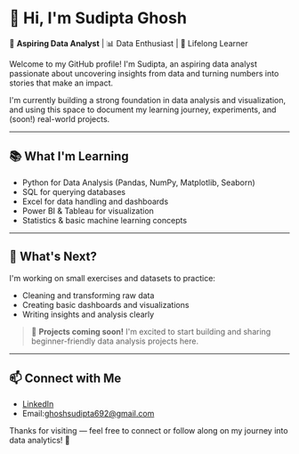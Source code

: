 # 👋 Hi, I'm Sudipta Ghosh

🎯 **Aspiring Data Analyst** | 📊 Data Enthusiast | 🧠 Lifelong Learner  

Welcome to my GitHub profile! I'm Sudipta, an aspiring data analyst passionate about uncovering insights from data and turning numbers into stories that make an impact.

I'm currently building a strong foundation in data analysis and visualization, and using this space to document my learning journey, experiments, and (soon!) real-world projects.

---

## 📚 What I'm Learning

- Python for Data Analysis (Pandas, NumPy, Matplotlib, Seaborn)
- SQL for querying databases
- Excel for data handling and dashboards
- Power BI & Tableau for visualization
- Statistics & basic machine learning concepts

---

## 🌱 What's Next?

I'm working on small exercises and datasets to practice:
- Cleaning and transforming raw data
- Creating basic dashboards and visualizations
- Writing insights and analysis clearly

> 🚧 **Projects coming soon!** I'm excited to start building and sharing beginner-friendly data analysis projects here.

---

## 📫 Connect with Me

- [LinkedIn](https://www.linkedin.com/in/sudipta-ghosh-242006315?utm_source=share&utm_campaign=share_via&utm_content=profile&utm_medium=android_app)
- Email:ghoshsudipta692@gmail.com

Thanks for visiting — feel free to connect or follow along on my journey into data analytics! 🚀
